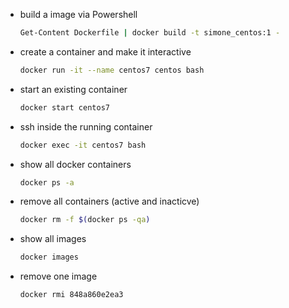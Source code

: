 - build a image via Powershell
    ```sh
    Get-Content Dockerfile | docker build -t simone_centos:1 -
    ```


- create a container and make it interactive
    ```sh
    docker run -it --name centos7 centos bash
    ```
- start an existing container
    ```sh
    docker start centos7
    ```
- ssh inside the running container
    ```sh
    docker exec -it centos7 bash
    ```



- show all docker containers
    ```sh
    docker ps -a
    ```
- remove all containers (active and inacticve)
    ```sh
    docker rm -f $(docker ps -qa)
    ```
- show all images
    ```sh
    docker images
    ```

- remove one image
    ```sh
    docker rmi 848a860e2ea3
    ```








